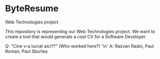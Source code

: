 # ByteResume
Web Technologies project

This repository is representing our Web Technologies project.
We want to create a tool that would generate a cool CV for a Software Developer.

Q: "Cine v-a lucrat aici??" (Who worked here?) '\n'
A: Razvan Radoi, Paul Roman, Paul Sburlea
